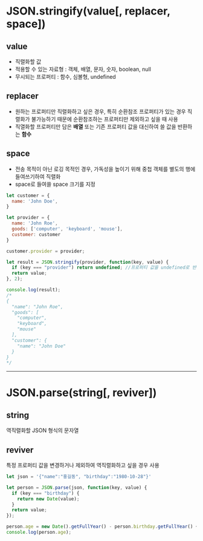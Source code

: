 # JSON.stringify(value[, replacer, space])

## value

-   직렬화할 값
-   적용할 수 있는 자료형 : 객체, 배열, 문자, 숫자, boolean, null
-   무시되는 프로퍼티 : 함수, 심볼형, undefined

## replacer

-   원하는 프로퍼티만 직렬화하고 싶은 경우, 특히 순환참조 프로퍼티가 있는 경우 직렬화가 불가능하기 때문에 순환참조하는 프로퍼티만 제외하고 싶을 때 사용
-   직열화할 프로퍼티만 담은 **배열** 또는 기존 프로퍼티 값을 대신하여 쓸 값을 반환하는 **함수**

## space

-   전송 목적이 아닌 로깅 목적인 경우, 가독성을 높이기 위해 중첩 객체를 별도의 행에 들여쓰기하여 직렬화
-   space로 들여쓸 space 크기를 지정

```javascript
let customer = {
  name: 'John Doe',
}

let provider = {
  name: 'John Roe',
  goods: ['computer', 'keyboard', 'mouse'],
  customer: customer
}

customer.provider = provider;

let result = JSON.stringify(provider, function(key, value) {
  if (key === "provider") return undefined; //프로퍼티 값을 undefined로 반환하므로 직렬화하지 않고 무시됨
  return value;
}, 2);

console.log(result);
/*
{
  "name": "John Roe",
  "goods": [
    "computer",
    "keyboard",
    "mouse"
  ],
  "customer": {
    "name": "John Doe"
  }
}
*/
```

---

# JSON.parse(string[, reviver])

## string

역직렬화할 JSON 형식의 문자열

## reviver

특정 프로퍼티 값을 변경하거나 제외하여 역직렬화하고 싶을 경우 사용

```javascript
let json = '{"name":"홍길동", "birthday":"1980-10-28"}'

let person = JSON.parse(json, function(key, value) {
  if (key === "birthday") {
    return new Date(value);
  }
  return value;
});

person.age = new Date().getFullYear() - person.birthday.getFullYear() + 1;
console.log(person.age);
```
